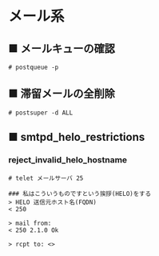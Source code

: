 # メール系
## ■ メールキューの確認
```
# postqueue -p
```

## ■ 滞留メールの全削除
```
# postsuper -d ALL
```

## ■ smtpd_helo_restrictions
### reject_invalid_helo_hostname
```
# telet メールサーバ 25
```
```
### 私はこういうものですという挨拶(HELO)をする
> HELO 送信元ホスト名(FQDN)
< 250

> mail from:
< 250 2.1.0 Ok

> rcpt to: <>

```
